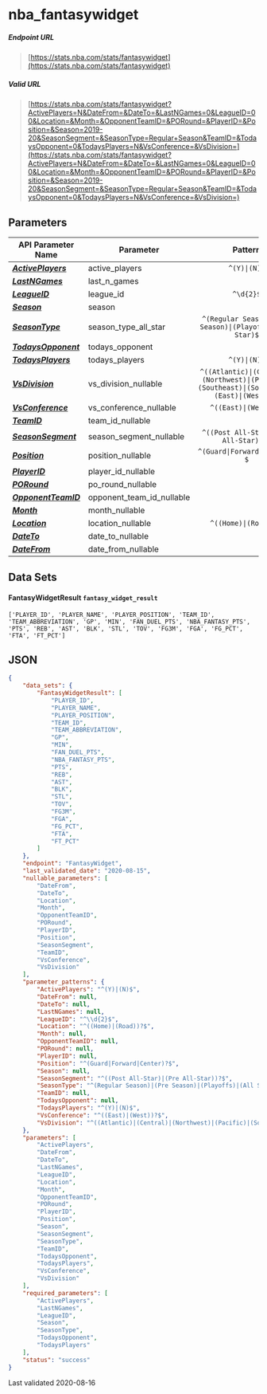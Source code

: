 # nba_fantasywidget

##### Endpoint URL
>[https://stats.nba.com/stats/fantasywidget](https://stats.nba.com/stats/fantasywidget)

##### Valid URL
>[https://stats.nba.com/stats/fantasywidget?ActivePlayers=N&DateFrom=&DateTo=&LastNGames=0&LeagueID=00&Location=&Month=&OpponentTeamID=&PORound=&PlayerID=&Position=&Season=2019-20&SeasonSegment=&SeasonType=Regular+Season&TeamID=&TodaysOpponent=0&TodaysPlayers=N&VsConference=&VsDivision=](https://stats.nba.com/stats/fantasywidget?ActivePlayers=N&DateFrom=&DateTo=&LastNGames=0&LeagueID=00&Location=&Month=&OpponentTeamID=&PORound=&PlayerID=&Position=&Season=2019-20&SeasonSegment=&SeasonType=Regular+Season&TeamID=&TodaysOpponent=0&TodaysPlayers=N&VsConference=&VsDivision=)

## Parameters
API Parameter Name | Parameter | Pattern | Required | Nullable
------------ | ------------ | :-----------: | :---: | :---:
[_**ActivePlayers**_](https://hoopR.sportsdataverse.org/docs/NBA/parameters#ActivePlayers) | active_players | `^(Y)\|(N)$` | `Y` |  | 
[_**LastNGames**_](https://hoopR.sportsdataverse.org/docs/NBA/parameters#LastNGames) | last_n_games |  | `Y` |  | 
[_**LeagueID**_](https://hoopR.sportsdataverse.org/docs/NBA/parameters#LeagueID) | league_id | `^\d{2}$` | `Y` |  | 
[_**Season**_](https://hoopR.sportsdataverse.org/docs/NBA/parameters#Season) | season |  | `Y` |  | 
[_**SeasonType**_](https://hoopR.sportsdataverse.org/docs/NBA/parameters#SeasonType) | season_type_all_star | `^(Regular Season)\|(Pre Season)\|(Playoffs)\|(All Star)$` | `Y` |  | 
[_**TodaysOpponent**_](https://hoopR.sportsdataverse.org/docs/NBA/parameters#TodaysOpponent) | todays_opponent |  | `Y` |  | 
[_**TodaysPlayers**_](https://hoopR.sportsdataverse.org/docs/NBA/parameters#TodaysPlayers) | todays_players | `^(Y)\|(N)$` | `Y` |  | 
[_**VsDivision**_](https://hoopR.sportsdataverse.org/docs/NBA/parameters#VsDivision) | vs_division_nullable | `^((Atlantic)\|(Central)\|(Northwest)\|(Pacific)\|(Southeast)\|(Southwest)\|(East)\|(West))?$` |  | `Y` | 
[_**VsConference**_](https://hoopR.sportsdataverse.org/docs/NBA/parameters#VsConference) | vs_conference_nullable | `^((East)\|(West))?$` |  | `Y` | 
[_**TeamID**_](https://hoopR.sportsdataverse.org/docs/NBA/parameters#TeamID) | team_id_nullable |  |  | `Y` | 
[_**SeasonSegment**_](https://hoopR.sportsdataverse.org/docs/NBA/parameters#SeasonSegment) | season_segment_nullable | `^((Post All-Star)\|(Pre All-Star))?$` |  | `Y` | 
[_**Position**_](https://hoopR.sportsdataverse.org/docs/NBA/parameters#Position) | position_nullable | `^(Guard\|Forward\|Center)?$` |  | `Y` | 
[_**PlayerID**_](https://hoopR.sportsdataverse.org/docs/NBA/parameters#PlayerID) | player_id_nullable |  |  | `Y` | 
[_**PORound**_](https://hoopR.sportsdataverse.org/docs/NBA/parameters#PORound) | po_round_nullable |  |  | `Y` | 
[_**OpponentTeamID**_](https://hoopR.sportsdataverse.org/docs/NBA/parameters#OpponentTeamID) | opponent_team_id_nullable |  |  | `Y` | 
[_**Month**_](https://hoopR.sportsdataverse.org/docs/NBA/parameters#Month) | month_nullable |  |  | `Y` | 
[_**Location**_](https://hoopR.sportsdataverse.org/docs/NBA/parameters#Location) | location_nullable | `^((Home)\|(Road))?$` |  | `Y` | 
[_**DateTo**_](https://hoopR.sportsdataverse.org/docs/NBA/parameters#DateTo) | date_to_nullable |  |  | `Y` | 
[_**DateFrom**_](https://hoopR.sportsdataverse.org/docs/NBA/parameters#DateFrom) | date_from_nullable |  |  | `Y` | 

## Data Sets
#### FantasyWidgetResult `fantasy_widget_result`
```text
['PLAYER_ID', 'PLAYER_NAME', 'PLAYER_POSITION', 'TEAM_ID', 'TEAM_ABBREVIATION', 'GP', 'MIN', 'FAN_DUEL_PTS', 'NBA_FANTASY_PTS', 'PTS', 'REB', 'AST', 'BLK', 'STL', 'TOV', 'FG3M', 'FGA', 'FG_PCT', 'FTA', 'FT_PCT']
```


## JSON
```json
{
    "data_sets": {
        "FantasyWidgetResult": [
            "PLAYER_ID",
            "PLAYER_NAME",
            "PLAYER_POSITION",
            "TEAM_ID",
            "TEAM_ABBREVIATION",
            "GP",
            "MIN",
            "FAN_DUEL_PTS",
            "NBA_FANTASY_PTS",
            "PTS",
            "REB",
            "AST",
            "BLK",
            "STL",
            "TOV",
            "FG3M",
            "FGA",
            "FG_PCT",
            "FTA",
            "FT_PCT"
        ]
    },
    "endpoint": "FantasyWidget",
    "last_validated_date": "2020-08-15",
    "nullable_parameters": [
        "DateFrom",
        "DateTo",
        "Location",
        "Month",
        "OpponentTeamID",
        "PORound",
        "PlayerID",
        "Position",
        "SeasonSegment",
        "TeamID",
        "VsConference",
        "VsDivision"
    ],
    "parameter_patterns": {
        "ActivePlayers": "^(Y)|(N)$",
        "DateFrom": null,
        "DateTo": null,
        "LastNGames": null,
        "LeagueID": "^\\d{2}$",
        "Location": "^((Home)|(Road))?$",
        "Month": null,
        "OpponentTeamID": null,
        "PORound": null,
        "PlayerID": null,
        "Position": "^(Guard|Forward|Center)?$",
        "Season": null,
        "SeasonSegment": "^((Post All-Star)|(Pre All-Star))?$",
        "SeasonType": "^(Regular Season)|(Pre Season)|(Playoffs)|(All Star)$",
        "TeamID": null,
        "TodaysOpponent": null,
        "TodaysPlayers": "^(Y)|(N)$",
        "VsConference": "^((East)|(West))?$",
        "VsDivision": "^((Atlantic)|(Central)|(Northwest)|(Pacific)|(Southeast)|(Southwest)|(East)|(West))?$"
    },
    "parameters": [
        "ActivePlayers",
        "DateFrom",
        "DateTo",
        "LastNGames",
        "LeagueID",
        "Location",
        "Month",
        "OpponentTeamID",
        "PORound",
        "PlayerID",
        "Position",
        "Season",
        "SeasonSegment",
        "SeasonType",
        "TeamID",
        "TodaysOpponent",
        "TodaysPlayers",
        "VsConference",
        "VsDivision"
    ],
    "required_parameters": [
        "ActivePlayers",
        "LastNGames",
        "LeagueID",
        "Season",
        "SeasonType",
        "TodaysOpponent",
        "TodaysPlayers"
    ],
    "status": "success"
}
```

Last validated 2020-08-16
